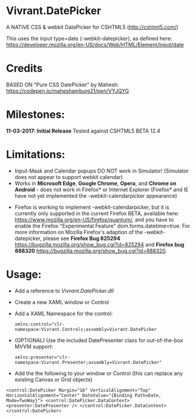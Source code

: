 # Vivrant.DatePicker
A NATIVE CSS &amp; webkit DatePicker for CSHTML5 (http://cshtml5.com/)

This uses the input type=date (-webkit-datepicker), as defined here: https://developer.mozilla.org/en-US/docs/Web/HTML/Element/input/date

# Credits
BASED ON "Pure CSS DatePicker" by Mahesh: https://codepen.io/maheshambure21/pen/VYJQYG

# Milestones:
**11-03-2017: Initial Release**
Tested against CSHTML5 BETA 12.4

# Limitations:
- Input-Mask and Calendar popups DO NOT work in Simulator! (Simulator does not appear to support webkit calendar)
- Works in **Microsoft Edge**, **Google Chrome**, **Opera**, and **Chrome on Android** - does not work in Firefox* or Internet Explorer (Firefox* and IE have not yet implemented the -webkit-calendarpicker appearance)
* Firefox is working to implement -webkit-calendarpicker, but it is currently only supported in the current Firefox BETA, available here: https://www.mozilla.org/en-US/firefox/quantum/, and you have to enable the Firefox "Experimental Feature" dom.forms.datetime=true. For more information on Mozilla Firefox's adaption of the -webkit-datepicker, please see **Firefox Bug 825294** https://bugzilla.mozilla.org/show_bug.cgi?id=825294 and **Firefox bug 888320** https://bugzilla.mozilla.org/show_bug.cgi?id=888320.

# Usage:

 - Add a reference to *Vivrant.DatePicker.dll*
 
 - Create a new XAML window or Control
 
 - Add a XAML Namespace for the control: 
 
    `xmlns:control="clr-namespace:Vivrant.Controls;assembly=Vivrant.DatePicker`
    
 - (OPTIONAL) Use the included DatePresenter class for out-of-the-box MVVM support: 
 
    `xmlns:presenter="clr-namespace:Vivrant.Presenter;assembly=Vivrant.DatePicker"`
    
 - Add the the following to your window or Control (this can replace any existing Canvas or Grid objects)
 
`<control:DatePicker
    Margin="16"
    VerticalAlignment="Top"
    HorizontalAlignment="Center"
    DateValue="{Binding Path=Date, Mode=TwoWay}">
    <control:DatePicker.DataContext>
        <presenter:DatePresenter />
    </control:DatePicker.DataContext>
</control:DatePicker>`
